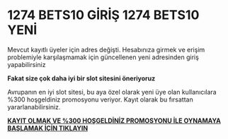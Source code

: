 # 1274 BETS10 GİRİŞ 1274 BETS10 YENİ

Mevcut kayıtlı üyeler için adres değişti. Hesabınıza girmek ve erişim problemiyle karşılaşmamak için güncellenen yeni adresinden giriş yapabilirsiniz

**Fakat size çok daha iyi bir slot sitesini öneriyoruz**

Avrupanın en iyi slot sitesi, bu aya özel olarak yeni üye olan kullanıcılara %300 hoşgeldiniz promosyonu veriyor. Kayıt olarak bu fırsattan yararlanabilirsiniz.

[**KAYIT OLMAK VE %300 HOŞGELDİNİZ PROMOSYONU İLE OYNAMAYA BAŞLAMAK İÇİN TIKLAYIN**](https://cutt.ly/OeWRz7hS)
